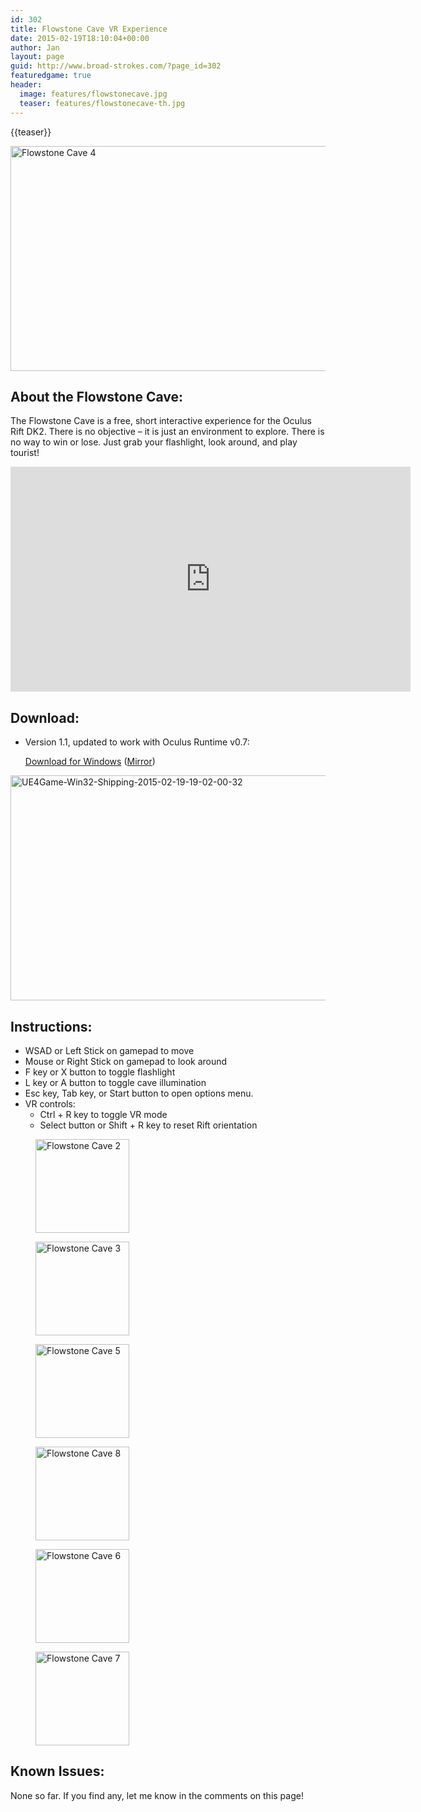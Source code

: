 ```yaml
---
id: 302
title: Flowstone Cave VR Experience
date: 2015-02-19T18:10:04+00:00
author: Jan
layout: page
guid: http://www.broad-strokes.com/?page_id=302
featuredgame: true
header:
  image: features/flowstonecave.jpg
  teaser: features/flowstonecave-th.jpg
---
```

{{teaser}}

[<img class="alignnone size-large wp-image-309" title="" src="http://www.broad-strokes.com/wordpress/wp-content/uploads/2015/02/UE4Game-Win32-Shipping-2015-02-19-00-52-37-18-1024x576.jpg" alt="Flowstone Cave 4" width="640" height="360" srcset="http://www.broad-strokes.com/wordpress/wp-content/uploads/2015/02/UE4Game-Win32-Shipping-2015-02-19-00-52-37-18-1024x576.jpg 1024w, http://www.broad-strokes.com/wordpress/wp-content/uploads/2015/02/UE4Game-Win32-Shipping-2015-02-19-00-52-37-18-300x169.jpg 300w" sizes="(max-width: 640px) 100vw, 640px" />](http://www.broad-strokes.com/wordpress/wp-content/uploads/2015/02/UE4Game-Win32-Shipping-2015-02-19-00-52-37-18.jpg " ")

## About the Flowstone Cave:

The Flowstone Cave is a free, short interactive experience for the Oculus Rift DK2. There is no objective &#8211; it is just an environment to explore. There is no way to win or lose. Just grab your flashlight, look around, and play tourist!

<iframe width="640" height="360" src="https://www.youtube.com/embed/OVcZmbQHvqU" frameborder="0" allowfullscreen></iframe>

## Download:

  * Version 1.1, updated to work with Oculus Runtime v0.7:
  
    [Download for Windows](http://www.broad-strokes.com/download/FlowstoneCave1.1.zip) ([Mirror](http://www.mediafire.com/download/19r24duaa1k2r69/FlowstoneCave1.1.zip))

[<img class="alignnone size-large wp-image-312" title="" src="http://www.broad-strokes.com/wordpress/wp-content/uploads/2015/02/UE4Game-Win32-Shipping-2015-02-19-19-02-00-32-1024x576.jpg" alt="UE4Game-Win32-Shipping-2015-02-19-19-02-00-32" width="640" height="360" srcset="http://www.broad-strokes.com/wordpress/wp-content/uploads/2015/02/UE4Game-Win32-Shipping-2015-02-19-19-02-00-32-1024x576.jpg 1024w, http://www.broad-strokes.com/wordpress/wp-content/uploads/2015/02/UE4Game-Win32-Shipping-2015-02-19-19-02-00-32-300x169.jpg 300w" sizes="(max-width: 640px) 100vw, 640px" />](http://www.broad-strokes.com/wordpress/wp-content/uploads/2015/02/UE4Game-Win32-Shipping-2015-02-19-19-02-00-32.jpg)

## Instructions:

  * WSAD or Left Stick on gamepad to move
  * Mouse or Right Stick on gamepad to look around
  * F key or X button to toggle flashlight
  * L key or A button to toggle cave illumination
  * Esc key, Tab key, or Start button to open options menu.
  * VR controls: 
      * Ctrl + R key to toggle VR mode
      * Select button or Shift + R key to reset Rift orientation

<div id='gallery-6' class='gallery galleryid-302 gallery-columns-3 gallery-size-thumbnail'>
  <figure class='gallery-item'> 
  
  <div class='gallery-icon landscape'>
    <a href='http://www.broad-strokes.com/games/flowstone-cave/ue4game-win32-shipping-2015-02-19-00-55-24-75/#main'><img width="150" height="150" src="http://www.broad-strokes.com/wordpress/wp-content/uploads/2015/02/UE4Game-Win32-Shipping-2015-02-19-00-55-24-75-150x150.jpg" class="attachment-thumbnail size-thumbnail" alt="Flowstone Cave 2" /></a>
  </div></figure><figure class='gallery-item'> 
  
  <div class='gallery-icon landscape'>
    <a href='http://www.broad-strokes.com/games/flowstone-cave/ue4game-win32-shipping-2015-02-19-00-54-28-40/#main'><img width="150" height="150" src="http://www.broad-strokes.com/wordpress/wp-content/uploads/2015/02/UE4Game-Win32-Shipping-2015-02-19-00-54-28-40-150x150.jpg" class="attachment-thumbnail size-thumbnail" alt="Flowstone Cave 3" /></a>
  </div></figure><figure class='gallery-item'> 
  
  <div class='gallery-icon landscape'>
    <a href='http://www.broad-strokes.com/games/flowstone-cave/ue4game-win32-shipping-2015-02-19-00-52-30-51/#main'><img width="150" height="150" src="http://www.broad-strokes.com/wordpress/wp-content/uploads/2015/02/UE4Game-Win32-Shipping-2015-02-19-00-52-30-51-150x150.jpg" class="attachment-thumbnail size-thumbnail" alt="Flowstone Cave 5" /></a>
  </div></figure><figure class='gallery-item'> 
  
  <div class='gallery-icon landscape'>
    <a href='http://www.broad-strokes.com/games/flowstone-cave/ue4game-win32-shipping-2015-02-19-00-50-08-30/#main'><img width="150" height="150" src="http://www.broad-strokes.com/wordpress/wp-content/uploads/2015/02/UE4Game-Win32-Shipping-2015-02-19-00-50-08-30-150x150.jpg" class="attachment-thumbnail size-thumbnail" alt="Flowstone Cave 8" /></a>
  </div></figure><figure class='gallery-item'> 
  
  <div class='gallery-icon landscape'>
    <a href='http://www.broad-strokes.com/games/flowstone-cave/ue4game-win32-shipping-2015-02-19-00-51-43-13/#main'><img width="150" height="150" src="http://www.broad-strokes.com/wordpress/wp-content/uploads/2015/02/UE4Game-Win32-Shipping-2015-02-19-00-51-43-13-150x150.jpg" class="attachment-thumbnail size-thumbnail" alt="Flowstone Cave 6" /></a>
  </div></figure><figure class='gallery-item'> 
  
  <div class='gallery-icon landscape'>
    <a href='http://www.broad-strokes.com/games/flowstone-cave/ue4game-win32-shipping-2015-02-19-00-50-51-18/#main'><img width="150" height="150" src="http://www.broad-strokes.com/wordpress/wp-content/uploads/2015/02/UE4Game-Win32-Shipping-2015-02-19-00-50-51-18-150x150.jpg" class="attachment-thumbnail size-thumbnail" alt="Flowstone Cave 7" /></a>
  </div></figure>
</div>

## Known Issues:

None so far. If you find any, let me know in the comments on this page!